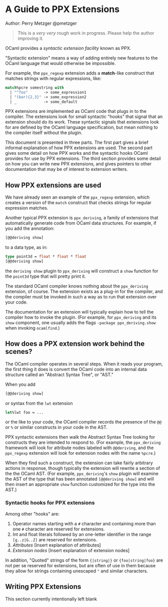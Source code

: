 # A Guide to PPX Extensions

Author: Perry Metzger @pmetzger

> This is a _very very_ rough work in progress. Please help the author
  improving it.

OCaml provides a _syntactic extension facility_ known as
PPX.

"Syntactic extension" means a way of adding entirely new features to
the OCaml language that would otherwise be impossible.

For example, the `ppx_regexp` extension adds a **match**-like
construct that matches strings with regular expressions, like:

```ocaml
match%pcre somestring with
  | "^foo"       -> some_expression1
  | "(bar){2,3}" -> some_expression2
  | _            -> some_default
```

PPX extensions are implemented as OCaml code that plugs in to the
compiler. The extensions look for small syntactic "hooks" that signal
that an extension should do its work. These syntactic signals that
extensions look for are defined by the OCaml language specification,
but mean nothing to the compiler itself without the plugin.

This document is presented in three parts. The first part gives a
brief informal explanation of how PPX extensions are used. The second
part gives some detail on how PPX works and the syntactic hooks OCaml
provides for use by PPX extensions.  The third section provides some
detail on how you can write new PPX extensions, and gives pointers to
other documentation that may be of interest to extension writers.

## How PPX extensions are used

We have already seen an example of the `ppx_regexp` extension, which
creates a version of the `match` construct that checks strings for
regular expression matches.

Another typical PPX extension is `ppx_deriving`, a family of
extensions that automatically generate code from OCaml data
structures. For example, if you add the annotation:

```ocaml
[@@deriving show]
```

to a data type, as in:

```ocaml
type point3d = float * float * float
[@@deriving show]
```

the `deriving show` plugin to `ppx_deriving` will construct a `show`
function for the `point3d` type that will pretty print it.

The standard OCaml compiler knows nothing about the `ppx_deriving`
extension, of course. The extension exists as a plug-in for the
compiler, and the compiler must be invoked in such a way as to run
that extension over your code.

The documentation for an extension will typically explain how to tell
the compiler how to invoke the plugin. (For example, for
`ppx_deriving` and its `show` component, one usually adds the flags
`-package ppx_deriving.show` when invoking `ocamlfind`.)

## How does a PPX extension work behind the scenes?

The OCaml compiler operates in several steps. When it reads your
program, the first thing it does is convert the OCaml code into an
internal data structure called an "Abstract Syntax Tree", or "AST."

When you add

```ocaml
[@@deriving show]
```

or syntax from the `lwt` extension

```ocaml
let%lwt foo = ...
```

or the like to your code, the OCaml compiler records the presence of
the `@@` or `%` or similar constructs in your code in the AST.

PPX syntactic extensions then walk the Abstract Syntax Tree looking
for constructs they are intended to respond to. (For example, the
`ppx_deriving` framework will look for attribute nodes labeled with
`@@deriving`, and the `ppx_regexp` extension will look for extension
nodes with the name `%pcre`.)

When they find such a construct, the extension can take fairly
arbitrary actions in response, though typically the extension will
rewrite a section of the the OCaml AST. (For example, `ppx_deriving`'s
`show` plugin will examine the AST of the type that has been annotated
`[@@deriving show]` and will then insert an appropriate `show`
function customized for the type into the AST.)

### Syntactic hooks for PPX extensions

Among other "hooks" are:

1. Operator names starting with a `#` character and containing more than
   one `#` character are reserved for extensions.
2. Int and float literals followed by an one-letter identifier in the
   range `[g..z|G..Z]` are reserved for extensions.
3. _Attributes_ [Insert explanation of attributes]
4. _Extension nodes_ [Insert explanation of extension nodes]

In addition, "Quoted" strings of the form `{|string|}` or
`{foo|string|foo}` are not per se reserved for extensions, but are
often of use in them because they allow for strings containing
unescaped `"` and similar characters.

## Writing PPX Extensions

This section currently intentionally left blank
